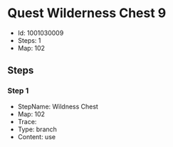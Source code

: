 # Quest Wilderness Chest 9

- Id: 1001030009
- Steps: 1
- Map: 102

## Steps

### Step 1
- StepName:  Wildness Chest
- Map:  102
- Trace:  
- Type:  branch
- Content:  use


